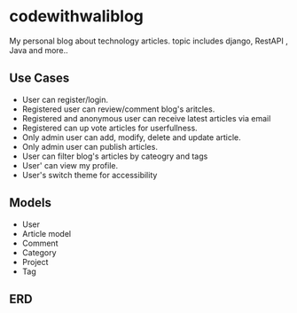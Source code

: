 # codewithwaliblog
My personal blog about technology articles. topic includes django, RestAPI , Java and more..

## Use Cases
- User can register/login.
- Registered user can review/comment blog's aritcles.
- Registered and anonymous user can receive latest articles via email
- Registered can up vote articles for userfullness.
- Only admin user can add, modify, delete and update article.
- Only admin user can publish articles.
- User can filter blog's articles by cateogry and tags
- User' can view my profile.
- User's switch theme for accessibility

## Models
- User
- Article model
- Comment
- Category
- Project
- Tag

## ERD
    
  
